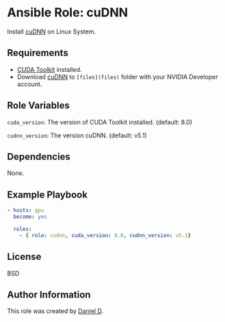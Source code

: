 Ansible Role: cuDNN
=========

Install [cuDNN](https://developer.nvidia.com/cudnn) on Linux System.

Requirements
------------

- [CUDA Toolkit](https://developer.nvidia.com/cuda-toolkit) installed.
- Download [cuDNN](https://developer.nvidia.com/cudnn) to `[files](files)` folder with your NVIDIA Developer account.

Role Variables
--------------

`cuda_version`: The version of CUDA Toolkit installed. (default: 8.0)

`cudnn_version`: The version cuDNN. (default: v5.1)

Dependencies
------------

None.

Example Playbook
----------------

```yaml
- hosts: gpu
  become: yes

  roles:
    - { role: cudnn, cuda_version: 8.0, cudnn_version: v5.1}
```

License
-------

BSD

Author Information
------------------

This role was created by [Daniel D](https://github.com/djx339).
